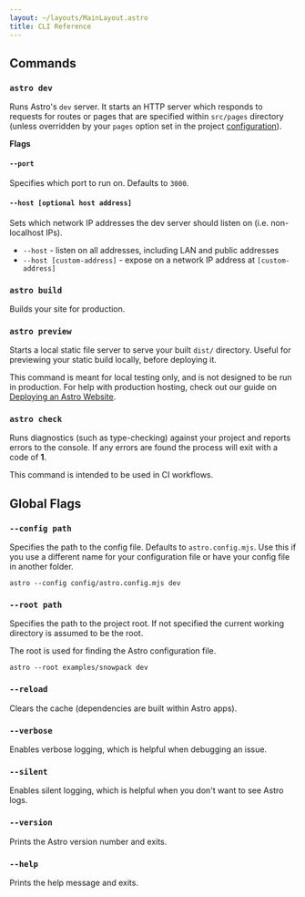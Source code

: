 ```yaml
---
layout: ~/layouts/MainLayout.astro
title: CLI Reference
---
```


## Commands

### `astro dev`

Runs  Astro's `dev` server. It starts an HTTP server which responds to requests for routes or pages that are specified within `src/pages` directory (unless overridden by your `pages` option set in the project [configuration](/en/reference/configuration-reference)).

**Flags**

#### `--port`

Specifies which port to run on. Defaults to `3000`.

#### `--host [optional host address]`

Sets which network IP addresses the dev server should listen on (i.e. non-localhost IPs).
- `--host` - listen on all addresses, including LAN and public addresses
- `--host [custom-address]` - expose on a network IP address at `[custom-address]`

### `astro build`

Builds your site for production.

### `astro preview`

Starts a local static file server to serve your built `dist/` directory. Useful for previewing your static build locally, before deploying it.

This command is meant for local testing only, and is not designed to be run in production. For help with production hosting, check out our guide on [Deploying an Astro Website](/en/guides/deploy).

### `astro check`

Runs diagnostics (such as type-checking) against your project and reports errors to the console. If any errors are found the process will exit with a code of **1**.

This command is intended to be used in CI workflows.

## Global Flags

### `--config path`

Specifies the path to the config file. Defaults to `astro.config.mjs`. Use this if you use a different name for your configuration file or have your config file in another folder.

```shell
astro --config config/astro.config.mjs dev
```

### `--root path`

Specifies the path to the project root. If not specified the current working directory is assumed to be the root.

The root is used for finding the Astro configuration file.

```shell
astro --root examples/snowpack dev
```

### `--reload`

Clears the cache (dependencies are built within Astro apps).

### `--verbose`

Enables verbose logging, which is helpful when debugging an issue.

### `--silent`

Enables silent logging, which is helpful when you don't want to see Astro logs.

### `--version`

Prints the Astro version number and exits.

### `--help`

Prints the help message and exits.
